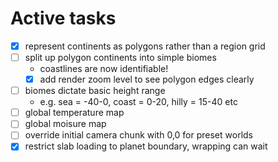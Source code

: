 # Active tasks

* [X] represent continents as polygons rather than a region grid
* [ ] split up polygon continents into simple biomes
	* coastlines are now identifiable!
	* [X] add render zoom level to see polygon edges clearly
* [ ] biomes dictate basic height range
	* e.g. sea = -40-0, coast = 0-20, hilly = 15-40 etc
* [ ] global temperature map
* [ ] global moisure map
* [ ] override initial camera chunk with 0,0 for preset worlds
* [X] restrict slab loading to planet boundary, wrapping can wait
